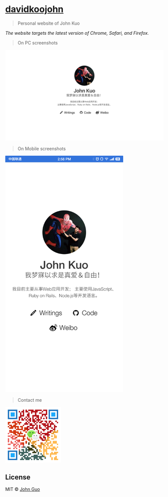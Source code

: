 # [davidkoojohn](https://davidkoojohn.github.io)

> Personal website of John Kuo

*The website targets the latest version of Chrome, Safari, and Firefox.*

> On PC screenshots

<a href="https://davidkoojohn.github.io">
	<img src="assets/images/screenshot.jpg" width="700">
</a>

> On Mobile screenshots

<a href="https://davidkoojohn.github.io">
	<img src="assets/images/screenshot-mobile.png" width="375">
</a>

> Contact me

<a href="https://davidkoojohn.github.io/about">
	<img src="assets/images/cli_300px.png" width="177">
</a>

## License

MIT © [John Guo](https://davidkoojohn.github.io)
